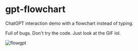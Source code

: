 # gpt-flowchart
ChatGPT interaction demo with a flowchart instead of typing. 

Full of bugs. Don't try the code. Just look at the GIF lol.

![flowgpt](https://github.com/auxdesigner/gpt-flowchart/assets/1220314/2c12f7bd-232b-4d9f-9a64-d2124c6796e9)
